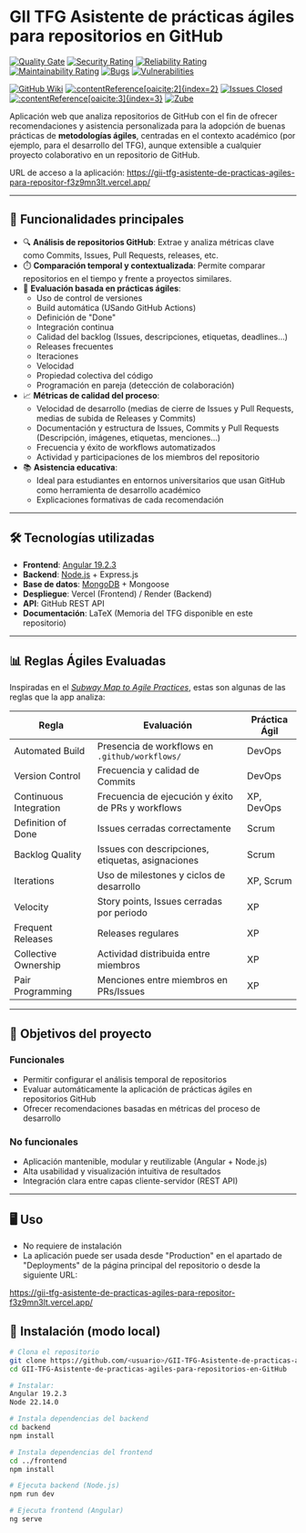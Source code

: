 # GII TFG Asistente de prácticas ágiles para repositorios en GitHub

[![Quality Gate](https://sonarcloud.io/api/project_badges/measure?project=lod1004_GII-TFG-Asistente-de-practicas-agiles-para-repositorios-en-GitHub&metric=alert_status)](https://sonarcloud.io/dashboard?id=lod1004_GII-TFG-Asistente-de-practicas-agiles-para-repositorios-en-GitHub)
[![Security Rating](https://sonarcloud.io/api/project_badges/measure?project=lod1004_GII-TFG-Asistente-de-practicas-agiles-para-repositorios-en-GitHub&metric=security_rating)](https://sonarcloud.io/dashboard?id=lod1004_GII-TFG-Asistente-de-practicas-agiles-para-repositorios-en-GitHub)
[![Reliability Rating](https://sonarcloud.io/api/project_badges/measure?project=lod1004_GII-TFG-Asistente-de-practicas-agiles-para-repositorios-en-GitHub&metric=reliability_rating)](https://sonarcloud.io/dashboard?id=lod1004_GII-TFG-Asistente-de-practicas-agiles-para-repositorios-en-GitHub)
[![Maintainability Rating](https://sonarcloud.io/api/project_badges/measure?project=lod1004_GII-TFG-Asistente-de-practicas-agiles-para-repositorios-en-GitHub&metric=sqale_rating)](https://sonarcloud.io/summary/new_code?id=lod1004_GII-TFG-Asistente-de-practicas-agiles-para-repositorios-en-GitHub)
[![Bugs](https://sonarcloud.io/api/project_badges/measure?project=lod1004_GII-TFG-Asistente-de-practicas-agiles-para-repositorios-en-GitHub&metric=bugs)](https://sonarcloud.io/dashboard?id=lod1004_GII-TFG-Asistente-de-practicas-agiles-para-repositorios-en-GitHub)
[![Vulnerabilities](https://sonarcloud.io/api/project_badges/measure?project=lod1004_GII-TFG-Asistente-de-practicas-agiles-para-repositorios-en-GitHub&metric=vulnerabilities)](https://sonarcloud.io/dashboard?id=lod1004_GII-TFG-Asistente-de-practicas-agiles-para-repositorios-en-GitHub)

[![GitHub Wiki](https://img.shields.io/badge/wiki-available-brightgreen?style=flat-square)](https://github.com/lod1004/GII-TFG-Asistente-de-practicas-agiles-para-repositorios-en-GitHub/wiki)
[![:contentReference[oaicite:2]{index=2}](https://deploy-badge.vercel.app/?url=https://gii-tfg-asistente-de-practicas-agiles-para-repositor-idxbpcutk.vercel.app/&name=app)](https://vercel.com/)
[![Issues Closed](https://img.shields.io/github/issues-closed/lod1004/GII-TFG-Asistente-de-practicas-agiles-para-repositorios-en-GitHub?style=flat-square)](https://github.com/lod1004/GII-TFG-Asistente-de-practicas-agiles-para-repositorios-en-GitHub/issues?q=is%3Aissue+is%3Aclosed)
[![:contentReference[oaicite:3]{index=3}](https://img.shields.io/badge/built%20with-react-blue?style=flat-square&logo=react)](https://reactjs.org)
[![Zube](https://img.shields.io/badge/Managed%20with-Zube-blueviolet?logo=zube)](https://zube.io/lod1004/tfg/w/workspace-1)

Aplicación web que analiza repositorios de GitHub con el fin de ofrecer recomendaciones y asistencia personalizada para la adopción de buenas prácticas de **metodologías ágiles**, centradas en el contexto académico (por ejemplo, para el desarrollo del TFG), aunque extensible a cualquier proyecto colaborativo en un repositorio de GitHub.

URL de acceso a la aplicación: https://gii-tfg-asistente-de-practicas-agiles-para-repositor-f3z9mn3lt.vercel.app/

---

## 🚀 Funcionalidades principales

- 🔍 **Análisis de repositorios GitHub**: Extrae y analiza métricas clave como Commits, Issues, Pull Requests, releases, etc.
- ⏱️ **Comparación temporal y contextualizada**: Permite comparar repositorios en el tiempo y frente a proyectos similares.
- 🧭 **Evaluación basada en prácticas ágiles**:
  - Uso de control de versiones
  - Build automática (USando GitHub Actions)
  - Definición de "Done"
  - Integración continua
  - Calidad del backlog (Issues, descripciones, etiquetas, deadlines…)
  - Releases frecuentes
  - Iteraciones
  - Velocidad
  - Propiedad colectiva del código
  - Programación en pareja (detección de colaboración)
- 📈 **Métricas de calidad del proceso**:
  - Velocidad de desarrollo (medias de cierre de Issues y Pull Requests, medias de subida de Releases y Commits)
  - Documentación y estructura de Issues, Commits y Pull Requests (Descripción, imágenes, etiquetas, menciones...)
  - Frecuencia y éxito de workflows automatizados
  - Actividad y participaciones de los miembros del repositorio
- 📚 **Asistencia educativa**:
  - Ideal para estudiantes en entornos universitarios que usan GitHub como herramienta de desarrollo académico
  - Explicaciones formativas de cada recomendación

---

## 🛠️ Tecnologías utilizadas

- **Frontend**: [Angular 19.2.3](https://angular.io/)
- **Backend**: [Node.js](https://nodejs.org/) + Express.js
- **Base de datos**: [MongoDB](https://www.mongodb.com/) + Mongoose
- **Despliegue**: Vercel (Frontend) / Render (Backend)
- **API**: GitHub REST API
- **Documentación**: LaTeX (Memoria del TFG disponible en este repositorio)

---

## 📊 Reglas Ágiles Evaluadas

Inspiradas en el [_Subway Map to Agile Practices_](https://www.agilealliance.org), estas son algunas de las reglas que la app analiza:

| Regla                           | Evaluación                                                  | Práctica Ágil              |
|--------------------------------|--------------------------------------------------------------|----------------------------|
| Automated Build                | Presencia de workflows en `.github/workflows/`              | DevOps                     |
| Version Control                | Frecuencia y calidad de Commits                             | DevOps                     |
| Continuous Integration         | Frecuencia de ejecución y éxito de PRs y workflows          | XP, DevOps                 |
| Definition of Done             | Issues cerradas correctamente                               | Scrum                      |
| Backlog Quality                | Issues con descripciones, etiquetas, asignaciones           | Scrum                      |
| Iterations                     | Uso de milestones y ciclos de desarrollo                    | XP, Scrum                  |
| Velocity                       | Story points, Issues cerradas por periodo                   | XP                         |
| Frequent Releases              | Releases regulares                                          | XP                         |
| Collective Ownership           | Actividad distribuida entre miembros                        | XP                         |
| Pair Programming               | Menciones entre miembros en PRs/Issues                      | XP                         |

---

## 🎯 Objetivos del proyecto

### Funcionales

- Permitir configurar el análisis temporal de repositorios
- Evaluar automáticamente la aplicación de prácticas ágiles en repositorios GitHub
- Ofrecer recomendaciones basadas en métricas del proceso de desarrollo

### No funcionales

- Aplicación mantenible, modular y reutilizable (Angular + Node.js)
- Alta usabilidad y visualización intuitiva de resultados
- Integración clara entre capas cliente-servidor (REST API)

---

## 🖥️ Uso

- No requiere de instalación
- La aplicación puede ser usada desde "Production" en el apartado de "Deployments" de la página principal del repositorio o desde la siguiente URL:
  
https://gii-tfg-asistente-de-practicas-agiles-para-repositor-f3z9mn3lt.vercel.app/

## 📌 Instalación (modo local)

```bash
# Clona el repositorio
git clone https://github.com/<usuario>/GII-TFG-Asistente-de-practicas-agiles-para-repositorios-en-GitHub.git
cd GII-TFG-Asistente-de-practicas-agiles-para-repositorios-en-GitHub

# Instalar:
Angular 19.2.3
Node 22.14.0

# Instala dependencias del backend
cd backend
npm install

# Instala dependencias del frontend
cd ../frontend
npm install

# Ejecuta backend (Node.js)
npm run dev

# Ejecuta frontend (Angular)
ng serve
